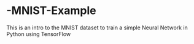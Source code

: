 # -MNIST-Example
This is an intro to the MNIST dataset to train a simple Neural Network in Python using TensorFlow
